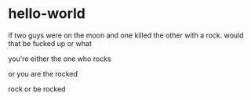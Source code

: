 # hello-world
if two guys were on the moon and one killed the other with a rock. would that be fucked up or what

you're either the one who rocks

or you are the rocked

rock or be rocked
